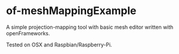of-meshMappingExample
=====================

A simple projection-mapping tool with basic mesh editor written with openFrameworks.

Tested on OSX and Raspbian/Raspberry-Pi.

